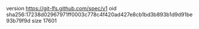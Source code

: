 version https://git-lfs.github.com/spec/v1
oid sha256:17238d02967971ff0003c778c4f420ad427e8cb1bd3b893b1d9d91be93b79f9d
size 17601
